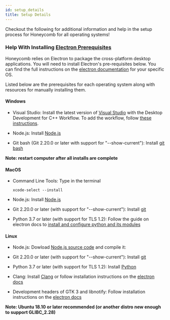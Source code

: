 ```yaml
---
id: setup_details
title: Setup Details
---
```


Checkout the following for additional information and help in the setup process for Honeycomb for all operating systems!

### Help With Installing [Electron Prerequisites](https://brown-ccv.github.io/honeycomb-docs/docs/quick_start#0-installing-prerequisites)

Honeycomb relies on Electron to package the cross-platform desktop applications.
You will need to install Electron's pre-requisites below. You can find the full instructions on the [electron documentation](https://www.electronjs.org/docs/development/build-instructions-gn) for your specific OS.

Listed below are the prerequisites for each operating system along with resources for manually installing them.

#### Windows

- Visual Studio:
  Install the latest version of [Visual Studio](https://visualstudio.microsoft.com/downloads/) with the Desktop Development for C++ Workflow.
  To add the workflow, follow [these instructions](https://docs.microsoft.com/en-us/cpp/build/vscpp-step-0-installation?view=msvc-160#:~:text=If%20you%20have%20Visual%20Studio,Then%2C%20choose%20Modify).

- Node.js:
  Install [Node.js](https://nodejs.org/en/download/)

- Git bash (Git 2.20.0 or later with support for "--show-current"):
  Install [git bash](https://git-scm.com/downloads)

**Note: restart computer after all installs are complete**

#### MacOS

- Command Line Tools: Type in the terminal

  ```
  xcode-select --install
  ```

- Node.js:
  Install [Node.js](https://nodejs.org/en/download/)

- Git 2.20.0 or later (with support for "--show-current"):
  Install [git](https://git-scm.com/downloads/)

- Python 3.7 or later (with support for TLS 1.2):
  Follow the guide on electron docs to [install and configure python and its modules](https://www.electronjs.org/docs/development/build-instructions-macos#python)

#### Linux

- Node.js:
  Dowload [Node.js source code](https://nodejs.org/en/download/) and compile it:

- Git 2.20.0 or later (with support for "--show-current"):
  Install [git](https://git-scm.com/downloads/)

- Python 3.7 or later (with support for TLS 1.2):
  Install [Python](https://www.python.org/downloads/)

- Clang:
  Install [Clang](https://clang.llvm.org/get_started.html) or follow installation instructions on the [electron docs](https://www.electronjs.org/docs/development/build-instructions-linux#prerequisites)

- Development headers of GTK 3 and libnotify:
  Follow installation instructions on the [electron docs](https://www.electronjs.org/docs/development/build-instructions-linux#prerequisites)

**Note: Ubuntu 18.10 or later recommended (or another distro new enough to support GLIBC_2.28)**
